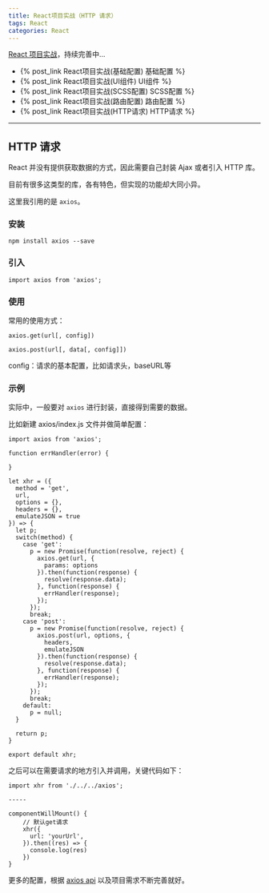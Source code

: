 ```yaml
---
title: React项目实战（HTTP 请求）
tags: React
categories: React
---
```


[React 项目实战](https://github.com/liujinge/react-kaka)，持续完善中...
* {% post_link React项目实战(基础配置) 基础配置 %}
* {% post_link React项目实战(UI组件) UI组件 %}
* {% post_link React项目实战(SCSS配置) SCSS配置 %}
* {% post_link React项目实战(路由配置) 路由配置 %}
* {% post_link React项目实战(HTTP请求) HTTP请求 %}

---

## HTTP 请求

React 并没有提供获取数据的方式，因此需要自己封装 Ajax 或者引入 HTTP 库。

目前有很多这类型的库，各有特色，但实现的功能却大同小异。

这里我引用的是 `axios`。

### 安装
```
npm install axios --save
```

<!-- more -->

### 引入
```
import axios from 'axios';
```

### 使用
常用的使用方式：

```
axios.get(url[, config])

axios.post(url[, data[, config]])
```

config：请求的基本配置，比如请求头，baseURL等

### 示例
实际中，一般要对 `axios` 进行封装，直接得到需要的数据。

比如新建 axios/index.js 文件并做简单配置：

```
import axios from 'axios';

function errHandler(error) {

}

let xhr = ({
  method = 'get',
  url,
  options = {},
  headers = {},
  emulateJSON = true
}) => {
  let p;
  switch(method) {
    case 'get':
      p = new Promise(function(resolve, reject) {
        axios.get(url, {
          params: options
        }).then(function(response) {
          resolve(response.data);
        }, function(response) {
          errHandler(response);
        });
      });
      break;
    case 'post':
      p = new Promise(function(resolve, reject) {
        axios.post(url, options, {
          headers,
          emulateJSON
        }).then(function(response) {
          resolve(response.data);
        }, function(response) {
          errHandler(response);
        });
      });
      break;
    default:
      p = null;
  }

  return p;
}

export default xhr;
```

之后可以在需要请求的地方引入并调用，关键代码如下：

```
import xhr from './../../axios';

-----

componentWillMount() {
    // 默认get请求
    xhr({
      url: 'yourUrl',
    }).then((res) => {
      console.log(res)
    })
}
```

更多的配置，根据 [axios api](https://www.npmjs.com/package/axios) 以及项目需求不断完善就好。

